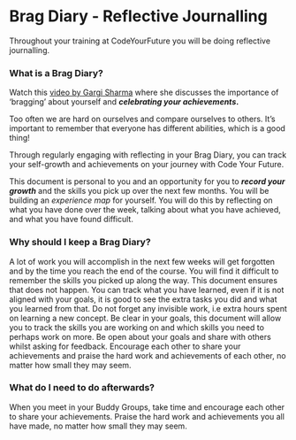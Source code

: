 # Brag Diary - Reflective Journalling

Throughout your training at CodeYourFuture you will be doing reflective journalling. 

### What is a Brag Diary?

Watch this [video by Gargi Sharma](https://yougotthis.io/2020-birmingham-gargi-sharma/) where she discusses the importance of ‘bragging’ about yourself and _**celebrating your achievements**_**.** 

Too often we are hard on ourselves and compare ourselves to others. It’s important to remember that everyone has different abilities, which is a good thing! 

Through regularly engaging with reflecting in your Brag Diary, you can track your self-growth and achievements on your journey with Code Your Future.

This document is personal to you and an opportunity for you to _**record your growth**_ and the skills you pick up over the next few months.    You will be building an _experience map_ for yourself. You will do this by reflecting on what you have done over the week, talking about what you have achieved, and what you have found difficult. 



### Why should I keep a Brag Diary?

A lot of work you will accomplish in the next few weeks will get forgotten and by the time you reach the end of the course. You will find it difficult to remember the skills you picked up along the way. This document ensures that does not happen. You can track what you have learned, even if it is not aligned with your goals, it is good to see the extra tasks you did and what you learned from that. Do not forget any invisible work, i.e extra hours spent on learning a new concept.   Be clear in your goals, this document will allow you to track the skills you are working on and which skills you need to perhaps work on more. Be open about your goals and share with others whilst asking for feedback. Encourage each other to share your achievements and praise the hard work and achievements of each other, no matter how small they may seem. 



### What do I need to do afterwards? 

When you meet in your Buddy Groups, take time and encourage each other to share your achievements. Praise the hard work and achievements you all have made, no matter how small they may seem.   


